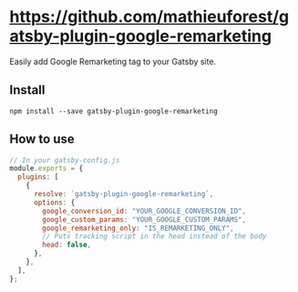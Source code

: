 # https://github.com/mathieuforest/gatsby-plugin-google-remarketing

Easily add Google Remarketing tag to your Gatsby site.

## Install

`npm install --save gatsby-plugin-google-remarketing`

## How to use

```javascript
// In your gatsby-config.js
module.exports = {
  plugins: [
    {
      resolve: `gatsby-plugin-google-remarketing`,
      options: {
        google_conversion_id: "YOUR_GOOGLE_CONVERSION_ID",
        google_custom_params: "YOUR_GOOGLE_CUSTOM_PARAMS",
        google_remarketing_only: "IS_REMARKETING_ONLY",
        // Puts tracking script in the head instead of the body
        head: false,
      },
    },
  ],
};
```